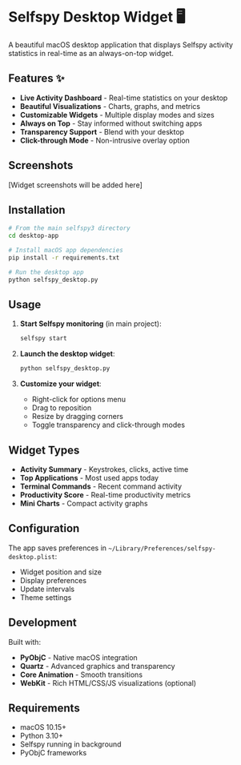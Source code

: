 # Selfspy Desktop Widget 🖥️

A beautiful macOS desktop application that displays Selfspy activity statistics in real-time as an always-on-top widget.

## Features ✨

- **Live Activity Dashboard** - Real-time statistics on your desktop
- **Beautiful Visualizations** - Charts, graphs, and metrics
- **Customizable Widgets** - Multiple display modes and sizes
- **Always on Top** - Stay informed without switching apps
- **Transparency Support** - Blend with your desktop
- **Click-through Mode** - Non-intrusive overlay option

## Screenshots

[Widget screenshots will be added here]

## Installation

```bash
# From the main selfspy3 directory
cd desktop-app

# Install macOS app dependencies
pip install -r requirements.txt

# Run the desktop app
python selfspy_desktop.py
```

## Usage

1. **Start Selfspy monitoring** (in main project):
   ```bash
   selfspy start
   ```

2. **Launch the desktop widget**:
   ```bash
   python selfspy_desktop.py
   ```

3. **Customize your widget**:
   - Right-click for options menu
   - Drag to reposition
   - Resize by dragging corners
   - Toggle transparency and click-through modes

## Widget Types

- **Activity Summary** - Keystrokes, clicks, active time
- **Top Applications** - Most used apps today
- **Terminal Commands** - Recent command activity
- **Productivity Score** - Real-time productivity metrics
- **Mini Charts** - Compact activity graphs

## Configuration

The app saves preferences in `~/Library/Preferences/selfspy-desktop.plist`:
- Widget position and size
- Display preferences
- Update intervals
- Theme settings

## Development

Built with:
- **PyObjC** - Native macOS integration
- **Quartz** - Advanced graphics and transparency
- **Core Animation** - Smooth transitions
- **WebKit** - Rich HTML/CSS/JS visualizations (optional)

## Requirements

- macOS 10.15+
- Python 3.10+
- Selfspy running in background
- PyObjC frameworks